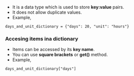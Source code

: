 * It is a data type which is used to store <b>key:value</b> pairs.
* It does not allow duplicate values.
* Example,
```
days_and_unit_dictionary = {"days": 20, "unit": "hours"}
```



### Accesing items ina dictionary ###

* Items can be accessed by its <b>key name</b>.
* You can use <b>square brackets</b> or <b>get()</b> method.
* Example,
```
days_and_unit_dictionary["days"]
```
